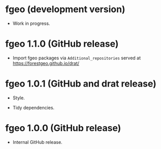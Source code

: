 # fgeo (development version)

* Work in progress.

# fgeo 1.1.0 (GitHub release)

* Import fgeo packages via `Additional_repositories` served at <https://forestgeo.github.io/drat/>

# fgeo 1.0.1 (GitHub and drat release)

* Style.

* Tidy dependencies.

# fgeo 1.0.0 (GitHub release)

* Internal GitHub release.

